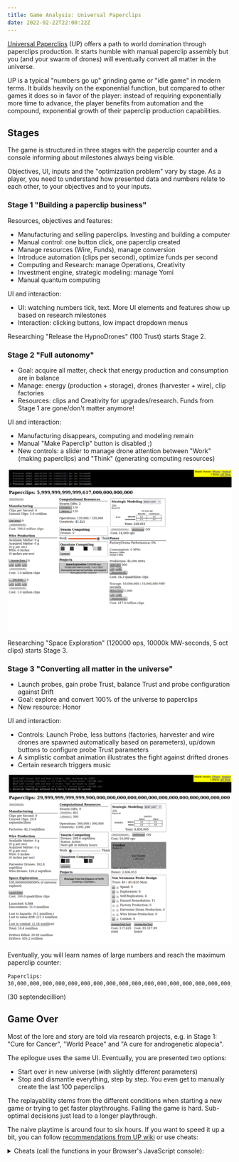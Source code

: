 ```yaml
---
title: Game Analysis: Universal Paperclips
date: 2022-02-22T22:00:22Z
---
```


[Universal Paperclips](https://www.decisionproblem.com/paperclips/) (UP) offers a path to world domination through paperclips production.
It starts humble with manual paperclip assembly but you (and your swarm of drones) will eventually convert all matter in the universe.

UP is a typical "numbers go up" grinding game or "idle game" in modern terms. It builds heavily on the exponential function, but compared to other games it does so in favor of the player: instead of requiring exponentially more time to advance, the player benefits from automation and the compound, exponential growth of their paperclip production capabilities.

## Stages

The game is structured in three stages with the paperclip counter and a console informing about milestones always being visible.

Objectives, UI, inputs and the "optimization problem" vary by stage. As a player, you need to understand how presented data and numbers relate to each other, to your objectives and to your inputs.

### Stage 1 "Building a paperclip business"

Resources, objectives and features:

* Manufacturing and selling paperclips. Investing and building a computer
* Manual control: one button click, one paperclip created
* Manage resources (Wire, Funds), manage conversion
* Introduce automation (clips per second), optimize funds per second
* Computing and Research: manage Operations, Creativity
* Investment engine, strategic modeling: manage Yomi
* Manual quantum computing

UI and interaction:

* UI: watching numbers tick, text. More UI elements and features show up based on research milestones
* Interaction: clicking buttons, low impact dropdown menus

Researching "Release the HypnoDrones" (100 Trust) starts Stage 2.

### Stage 2 "Full autonomy"

* Goal: acquire all matter, check that energy production and consumption are in balance
* Manage: energy (production + storage), drones (harvester + wire), clip factories
* Resources: clips and Creativity for upgrades/research. Funds from Stage 1 are gone/don't matter anymore!

UI and interaction:

* Manufacturing disappears, computing and modeling remain
* Manual "Make Paperclip" button is disabled ;)
* New controls: a slider to manage drone attention between "Work" (making paperclips) and "Think" (generating computing resources)

![Stage 2 UI](up_stage2_ui.png)

Researching "Space Exploration" (120000 ops, 10000k MW-seconds, 5 oct clips) starts Stage 3.

### Stage 3 "Converting all matter in the universe"

* Launch probes, gain probe Trust, balance Trust and probe configuration against Drift
* Goal: explore and convert 100% of the universe to paperclips
* New resource: Honor

UI and interaction:

* Controls: Launch Probe, less buttons (factories, harvester and wire drones are spawned automatically based on parameters), up/down buttons to configure probe Trust parameters
* A simplistic combat animation illustrates the fight against drifted drones
* Certain research triggers music

![Stage 3 UI](up_stage3_ui.png)

Eventually, you will learn names of large numbers and reach the maximum paperclip counter:

```
Paperclips: 30,000,000,000,000,000,000,000,000,000,000,000,000,000,000,000,000,000,000
```

(30 septendecillion)

## Game Over

Most of the lore and story are told via research projects, e.g. in Stage 1: "Cure for Cancer", "World Peace" and "A cure for androgenetic alopecia".

The epilogue uses the same UI. Eventually, you are presented two options:

* Start over in new universe (with slightly different parameters)
* Stop and dismantle everything, step by step. You even get to manually create the last 100 paperclips

The replayability stems from the different conditions when starting a new game or trying to get faster playthroughs.
Failing the game is hard. Sub-optimal decisions just lead to a longer playthrough.

The naive playtime is around four to six hours.
If you want to speed it up a bit, you can follow [recommendations from UP wiki](https://universalpaperclips.fandom.com/wiki/Universal_Paperclips_Wiki) or use cheats:

<details>
<summary>Cheats (call the functions in your Browser's JavaScript console):</summary>


```
cheatClips()
cheatMoney()
cheatTrust()
cheatOps()
cheatCreat()
cheatYomi()

cheatHypno()
cheatPrestigeU()
cheatPrestigeS()
```
</details>
